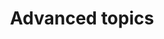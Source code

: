 ---
title: Advanced topics
headerTitle: Advanced topics
linkTitle: Advanced topics
description: Advanced topics for Change Data Capture in YugabyteDB.
menu:
  preview:
    parent: explore-change-data-capture-logical-replication
    identifier: advanced-topics
    weight: 50
type: docs
---